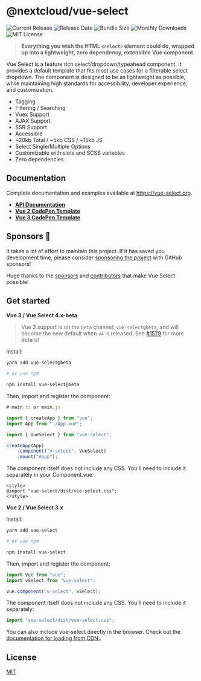 # @nextcloud/vue-select
![Current Release](https://img.shields.io/github/release/nextcloud-deps/vue-select?style=flat-square) ![Release Date](https://img.shields.io/github/release-date/nextcloud-deps/vue-select?style=flat-square) ![Bundle Size](https://flat.badgen.net/bundlephobia/min/@nextcloud/vue-select) ![Monthly Downloads](https://img.shields.io/npm/dm/@nextcloud/vue-select?style=flat-square) ![MIT License](https://img.shields.io/github/license/sagalbot/vue-select.svg?style=flat-square)

> **Everything you wish the HTML `<select>` element could do, wrapped up into a lightweight, zero
> dependency, extensible Vue component.**

Vue Select is a feature rich select/dropdown/typeahead component. It provides a default
template that fits most use cases for a filterable select dropdown. The component is designed to be as
lightweight as possible, while maintaining high standards for accessibility,
developer experience, and customization.

- Tagging
- Filtering / Searching
- Vuex Support
- AJAX Support
- SSR Support
- Accessible
- ~20kb Total / ~5kb CSS / ~15kb JS
- Select Single/Multiple Options
- Customizable with slots and SCSS variables
- Zero dependencies

## Documentation

Complete documentation and examples available at https://vue-select.org.

- **[API Documentation](https://vue-select.org)**
- **[Vue 2 CodePen Template](https://codepen.io/pen?template=VwdrdzG)**
- **[Vue 3 CodePen Template](https://codepen.io/pen?template=NpwrQO)**

## Sponsors :tada:

It takes a lot of effort to maintain this project. If it has saved you development time, please consider [sponsoring the project](https://github.com/sponsors/sagalbot)
with GitHub sponsors!

Huge thanks to the [sponsors](https://github.com/sponsors/sagalbot) and [contributors](https://github.com/sagalbot/vue-select/graphs/contributors) that make Vue Select possible!

## Get started

**Vue 3 / Vue Select 4.x-beta**

> Vue 3 support is on the `beta` channel: `vue-select@beta`, and will become the new default when `v4` is released. See [#1579](https://github.com/sagalbot/vue-select/issues/1597) for more details!

Install:

```bash
yarn add vue-select@beta

# or use npm

npm install vue-select@beta
```

Then, import and register the component:

```js
# main.ts or main.js

import { createApp } from "vue";
import App from "./App.vue";

import { VueSelect } from "vue-select";

createApp(App)
    .component("v-select", VueSelect)
    .mount("#app");
```

The component itself does not include any CSS. You'll need to include it separately in your Component.vue:
```vue
<style>
@import "vue-select/dist/vue-select.css";
</style>
```

**Vue 2 / Vue Select 3.x**

Install:

```bash
yarn add vue-select

# or use npm

npm install vue-select
```

Then, import and register the component:

```js
import Vue from "vue";
import vSelect from "vue-select";

Vue.component("v-select", vSelect);
```

The component itself does not include any CSS. You'll need to include it separately:

```js
import "vue-select/dist/vue-select.css";
```

You can also include vue-select directly in the browser. Check out the
[documentation for loading from CDN.](https://vue-select.org/guide/install.html#in-the-browser).

## License

[MIT](https://github.com/sagalbot/vue-select/blob/master/LICENSE.md)
